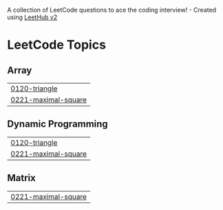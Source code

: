 A collection of LeetCode questions to ace the coding interview! - Created using [LeetHub v2](https://github.com/arunbhardwaj/LeetHub-2.0)
<!---LeetCode Topics Start-->
# LeetCode Topics
## Array
|  |
| ------- |
| [0120-triangle](https://github.com/Elvis137/Leetcode/tree/master/0120-triangle) |
| [0221-maximal-square](https://github.com/Elvis137/Leetcode/tree/master/0221-maximal-square) |
## Dynamic Programming
|  |
| ------- |
| [0120-triangle](https://github.com/Elvis137/Leetcode/tree/master/0120-triangle) |
| [0221-maximal-square](https://github.com/Elvis137/Leetcode/tree/master/0221-maximal-square) |
## Matrix
|  |
| ------- |
| [0221-maximal-square](https://github.com/Elvis137/Leetcode/tree/master/0221-maximal-square) |
<!---LeetCode Topics End-->